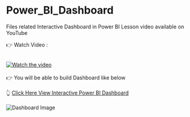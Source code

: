 # Power_BI_Dashboard
Files related Interactive Dashboard in Power BI Lesson video available on YouTube
<Br>



👉 Watch Video : <br><br>

[![Watch the video](https://img.youtube.com/vi/znJGWMtk_EE/hqdefault.jpg)](https://www.youtube.com/watch?v=znJGWMtk_EE&t=1s)
<br><br>
👉 You will be able to build Dashboard like below <br><br>
👆 [Click Here View Interactive Power BI Dashboard](https://app.powerbi.com/view?r=eyJrIjoiMzEwYzYzOTYtOWRkNC00ZWM5LTkwM2MtNWE2YmI2YzkzNWY0IiwidCI6ImM2ZTU0OWIzLTVmNDUtNDAzMi1hYWU5LWQ0MjQ0ZGM1YjJjNCJ9)
<br><br>
![Dashboard Image](https://github.com/SatishDhawale/Power_BI_Dashboard/blob/7aa18f62ab4f14922e6b38051b4c96de472204ac/Dashboard%20Preview.jpg)

